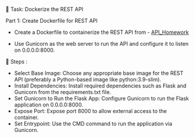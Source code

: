 🐳 Task: Dockerize the REST API

Part 1: Create Dockerfile for REST API
	
- Create a Dockerfile to containerize the REST API from - [API_Homework](https://github.com/sashaloven/dan_it_homework/tree/main/Homework/Python/API_Homework)

- Use Gunicorn as the web server to run the API and configure it to listen on 0.0.0.0:8000.

🚀 Steps :
- Select Base Image: Choose any appropriate base image for the REST API (preferably a Python-based image like python:3.9-slim).
- Install Dependencies: Install required dependencies such as Flask and Gunicorn from the requirements.txt file.
- Set Gunicorn to Run the Flask App: Configure Gunicorn to run the Flask application on 0.0.0.0:8000.
- Expose Port: Expose port 8000 to allow external access to the container.
- Set Entrypoint: Use the CMD command to run the application via Gunicorn.

